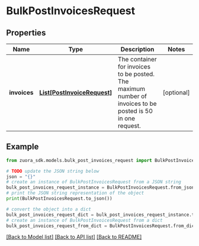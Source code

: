 # BulkPostInvoicesRequest


## Properties

Name | Type | Description | Notes
------------ | ------------- | ------------- | -------------
**invoices** | [**List[PostInvoiceRequest]**](PostInvoiceRequest.md) | The container for invoices to be posted. The maximum number of invoices to be posted is 50 in one request.  | [optional] 

## Example

```python
from zuora_sdk.models.bulk_post_invoices_request import BulkPostInvoicesRequest

# TODO update the JSON string below
json = "{}"
# create an instance of BulkPostInvoicesRequest from a JSON string
bulk_post_invoices_request_instance = BulkPostInvoicesRequest.from_json(json)
# print the JSON string representation of the object
print(BulkPostInvoicesRequest.to_json())

# convert the object into a dict
bulk_post_invoices_request_dict = bulk_post_invoices_request_instance.to_dict()
# create an instance of BulkPostInvoicesRequest from a dict
bulk_post_invoices_request_from_dict = BulkPostInvoicesRequest.from_dict(bulk_post_invoices_request_dict)
```
[[Back to Model list]](../README.md#documentation-for-models) [[Back to API list]](../README.md#documentation-for-api-endpoints) [[Back to README]](../README.md)


